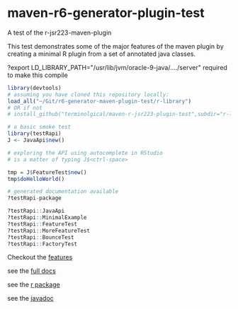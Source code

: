 # maven-r6-generator-plugin-test

A test of the r-jsr223-maven-plugin

This test demonstrates some of the major features of the maven plugin by creating a minimal R plugin from a set of annotated java classes.

?export LD_LIBRARY_PATH="/usr/lib/jvm/oracle-9-java/..../server" required to make this compile

```R
library(devtools)
# assuming you have cloned this repository locally:
load_all("~/Git/r6-generator-maven-plugin-test/r-library")
# OR if not
# install_github("terminolgical/maven-r-jsr223-plugin-test",subdir="r-library")

# a basic smoke test
library(testRapi)
J <- JavaApi$new()

# exploring the API using autocomplete in RStudio
# is a matter of typing J$<ctrl-space> 

tmp = J$FeatureTest$new()
tmp$doHelloWorld()

# generated documentation available
?testRapi-package

?testRapi::JavaApi
?testRapi::MinimalExample
?testRapi::FeatureTest
?testRapi::MoreFeatureTest
?testRapi::BounceTest
?testRapi::FactoryTest

```

Checkout the [features](https://terminological.github.io/r6-generator-maven-plugin-test/r-library/docs/articles/R6-generator-features.html)

see the [full docs](https://terminological.github.io/r6-generator-maven-plugin-test/)

see the [r package](https://terminological.github.io/r6-generator-maven-plugin-test/r-library/docs/)

see the [javadoc](https://terminological.github.io/r6-generator-maven-plugin-test/r-library/docs/javadoc/)

